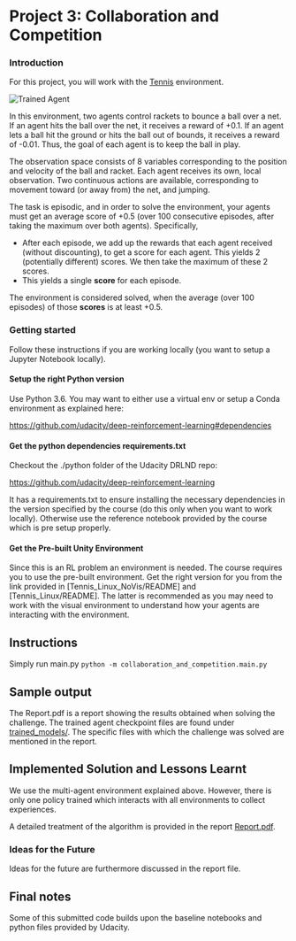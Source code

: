 [//]: # (Image References)

[image1]: https://user-images.githubusercontent.com/10624937/42135623-e770e354-7d12-11e8-998d-29fc74429ca2.gif "Trained Agent"
[image2]: https://user-images.githubusercontent.com/10624937/42135622-e55fb586-7d12-11e8-8a54-3c31da15a90a.gif "Soccer"

# Project 3: Collaboration and Competition

### Introduction

For this project, you will work with the [Tennis](https://github.com/Unity-Technologies/ml-agents/blob/master/docs/Learning-Environment-Examples.md#tennis) environment.

![Trained Agent][image1]

In this environment, two agents control rackets to bounce a ball over a net. If an agent hits the ball over the net, it receives a reward of +0.1.  If an agent lets a ball hit the ground or hits the ball out of bounds, it receives a reward of -0.01.  Thus, the goal of each agent is to keep the ball in play.

The observation space consists of 8 variables corresponding to the position and velocity of the ball and racket. Each agent receives its own, local observation.  Two continuous actions are available, corresponding to movement toward (or away from) the net, and jumping. 

The task is episodic, and in order to solve the environment, your agents must get an average score of +0.5 (over 100 consecutive episodes, after taking the maximum over both agents). Specifically,

- After each episode, we add up the rewards that each agent received (without discounting), to get a score for each agent. This yields 2 (potentially different) scores. We then take the maximum of these 2 scores.
- This yields a single **score** for each episode.

The environment is considered solved, when the average (over 100 episodes) of those **scores** is at least +0.5.

### Getting started

Follow these instructions if you are working locally (you want to setup a Jupyter Notebook locally).

#### Setup the right Python version
Use Python 3.6. You may want to either use a virtual env or setup a Conda environment as explained here:

https://github.com/udacity/deep-reinforcement-learning#dependencies

#### Get the python dependencies requirements.txt
Checkout the ./python folder of the Udacity DRLND repo:

https://github.com/udacity/deep-reinforcement-learning

It has a requirements.txt to ensure installing the necessary dependencies in the version specified by the course
(do this only when you want to work locally). Otherwise use the reference notebook provided by the course which is pre setup properly.

#### Get the Pre-built Unity Environment
Since this is an RL problem an environment is needed.
The course requires you to use the pre-built environment.
Get the right version for you from the link provided in [Tennis_Linux_NoVis/README] and [Tennis_Linux/README].
The latter is recommended as you may need to work with the visual environment to understand how your agents 
are interacting with the environment. 


## Instructions
Simply run main.py
`
python -m collaboration_and_competition.main.py
`


## Sample output
The Report.pdf is a report showing the results obtained when solving the challenge.
The trained agent checkpoint files are found under [trained_models/](trained_models).
The specific files with which the challenge was solved are mentioned in the report.

## Implemented Solution and Lessons Learnt
We use the multi-agent environment explained above. However, there is only one policy trained which interacts with all environments to collect experiences.

A detailed treatment of the algorithm is provided in the report [Report.pdf](file). 

### Ideas for the Future
Ideas for the future are furthermore discussed in the report file.
 
## Final notes
Some of this submitted code builds upon the baseline notebooks and python files provided by Udacity.